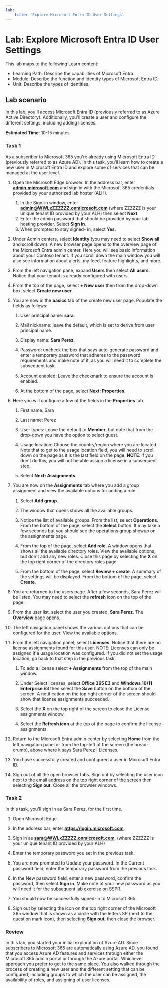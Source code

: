 ```yaml
---
lab:
    title: 'Explore Microsoft Entra ID User Settings'
---
```


<!---
---
lab:
    title: 'Explore Microsoft Entra ID User Settings'
    Learning Path/Module/Unit: 'Learning Path: Describe the capabilities of Microsoft Entra; Module 1: Describe the function and identity types of Microsoft Entra ID; Unit 3: Describe the Microsoft Entra identity types'
---
--->

# Lab: Explore Microsoft Entra ID User Settings

This lab maps to the following Learn content:

- Learning Path: Describe the capabilities of Microsoft Entra.
- Module: Describe the function and identity types of Microsoft Entra ID.
- Unit: Describe the types of identities.

## Lab scenario

In this lab, you'll access Microsoft Entra ID (previously referred to as Azure Active Directory).  Additionally, you'll create a user and configure the different settings, including adding licenses.  

**Estimated Time**: 10-15 minutes

### Task 1

As a subscriber to Microsoft 365 you're already using Microsoft Entra ID (previously referred to as Azure AD).  In this task, you’ll learn how to create a new user in Microsoft Entra ID and explore some of services that can be managed at the user level.

1. Open the Microsoft Edge browser. In the address bar, enter **[admin.microsoft.com](https://admin.microsoft.com)** and sign in with the Microsoft 365 credentials provided by your authorized lab hoster (ALH).
    1. In the Sign-in window, enter **admin@WWLxZZZZZZ.onmicrosoft.com** (where ZZZZZZ is your unique tenant ID provided by your ALH) then select **Next**.
    1. Enter the admin password that should be provided by your lab hosting provider. Select **Sign in**.
    1. When prompted to stay signed- in, select **Yes**.

1. Under Admin centers, select **Identity** (you may need to select **Show all** and scroll down).  A new browser page opens to the overview page of the Microsoft Entra admin center. Here you will see basic information about your Contoso tenant. If you scroll down the main window you will also see information about alerts, my feed, feature highlights, and more.

1. From the left navigation pane, expand **Users** then select **All users**. Notice that your tenant is already configured with users.

1. From the top of the page, select **+ New user** then from the drop-down box, select **Create new user**.

1. You are now in the **basics** tab of the create new user page. Populate the fields as follows:
    1. User principal name: **sara**.

    1. Mail nickname: leave the default, which is set to derive from user principal name.

    1. Display name: **Sara Perez**.

    1. Password: uncheck the box that says auto-generate password and enter a temporary password that adheres to the password requirements and make note of it, as you will need it to complete the subsequent task.

    1. Account enabled:  Leave the checkmark to ensure the account is enabled.

    1. At the bottom of the page, select **Next: Properties**.

1. Here you will configure a few of the fields in the **Properties** tab.

    1. First name: Sara

    1. Last name: Perez

    1. User types:  Leave the default to **Member**, but note that from the drop-down you have the option to select guest.

    1. Usage location: Choose the country/region where you are located.  Note that to get to the usage location field, you will need to scroll down on the page as it is the last field on the page.  **NOTE**: if you don't do this, you will not be able assign a license in a subsequent step.

    1. Select **Next: Assignments**.

1. You are now on the **Assignments** tab where you add a group assignment and view the available options for adding a role.

    1. Select **Add group**.

    1. The window that opens shows all the available groups.  

    1. Notice the list of available groups.  From the list, select **Operations**.  From the bottom of the page, select the **Select** button.  It may take a few seconds but you should see the operations group showup on the assignments page.

    1. From the top of the page, select **Add role**.  A window opens that shows all the available directory roles.  View the available options, but don't add any new roles.  Close this page by selecting the **X** on the top right corner of the directory roles page.
    1. From the bottom of the page, select **Review + create**. A summary of the settings will be displayed.  From the bottom of the page, select **Create**.

1. You are returned to the users page.  After a few seconds, Sara Perez will be listed.  You may need to select the **refresh** icon on the top of the page.

1. From the user list, select the user you created, **Sara Perez**.  The **Overview** page opens.

1. The left navigation panel shows the various options that can be configured for the user. View the available options.

1. From the left navigation panel, select **Licenses**.  Notice that there are no license assignments found for this user.  NOTE:  Licenses can only be assigned if a usage location was configured. If you did not set the usage location, go back to that step in the previous task.

    1. To add a license select **+ Assignments** from the top of the main window.

    1. Under Select licenses, select **Office 365 E3** and **Windows 10/11 Enterprise E3** then select the **Save** button on the bottom of the screen. A notification on the top right corner of the screen should show that license assignments succeeded.

    1. Select the **X** on the top right of the screen to close the License assignments window.

    1. Select the **Refresh icon** at the top of the page to confirm the license assignments.

1. Return to the Microsoft Entra admin center by selecting **Home** from the left navigation panel or from the top-left of the screen (the bread-crumb), above where it says Sara Perez | Licenses.

1. You have successfully created and configured a user in Microsoft Entra ID.

1. Sign out of all the open browser tabs. Sign out by selecting the user icon next to the email address on the top right corner of the screen then selecting **Sign out**. Close all the browser windows.

### Task 2

In this task, you'll sign in as Sara Perez, for the first time.

1. Open Microsoft Edge.

2. In the address bar, enter **https://login.microsoft.com**.

3. Sign in as **sara@WWLxZZZZZ.onmicrosoft.com**, (where ZZZZZZ is your unique tenant ID provided by your ALH)
4. Enter the temporary password you set in the previous task.

5. You are now prompted to Update your password. In the Current password field, enter the temporary password from the previous task.

6. In the New password field, enter a new password, confirm the password, then select **Sign in**.  Make note of your new password as you will need it for the subsequent lab exercise on SSPR.

7. You should now be successfully signed-in to Microsoft 365.

8. Sign out by selecting the icon on the top right corner of the Microsoft 365 window that is shown as a circle with the letters SP (next to the question mark icon), then selecting **Sign out**, then close the browser.

### Review

In this lab, you started your initial exploration of Azure AD. Since subscribers to Microsoft 365 are automatically using Azure AD, you found that you access Azure AD features and services through either the Microsoft 365 admin portal or through the Azure portal.  Whichever approach you prefer to get to the same place.  You also walked through the process of creating a new user and the different setting that can be configured, including groups to which the user can be assigned, the availability of roles, and assigning of user licenses.
